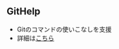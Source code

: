 <h2>GitHelp</h2>

<ul>
  <li>Gitのコマンドの使いこなしを支援</li>
  <li>詳細は<a href="https://masui.github.io/GitHelp/">こちら</a>
</li>

<!--

<h3>概要</h3>

Gitのような複雑なシステムは使い方がわからなくて難しい。
ある程度使い方を知っている場合でも
あまり標準的でない操作は難しい。
たとえば以下のような場合は
どういうコマンドを使えばいいだろうか?

<ul>
  <li><code>README.md</code>は3日前からどう変わった?</li>
  <li>2バージョン前の<code>README.md</code>を見たい</li>
  <li><code>package.json</code>に<code>coffee</code>という名前が入ったのはいつ?</li>
  <li>ここ1週間ぐらい変更されてないファイルは?</li>
  <li>最近最も大量に修正したファイルはどれだっけ?</li>
</ul>

複雑なシステムにはヘルプやマニュアルが用意されているものだし、
FAQや逆引き辞典が用意されていることもあるし、
答がWebでみつかることもあるが、
うまく検索できないことも多いし、
やり方がわかった場合でも
キーワードやパラメタを指定して実行しなおす必要があるので手間がかかる。
作成者側から見ると
ヘルプ/マニュアル/逆引きなどは別々に作成しなければならないのが普通である。
<b>このような問題を
Scrapbox
と
<a href="http://www.interaction-ipsj.org/archives/paper2012/data/Interaction2012/oral/data/pdf/12INT012.pdf">ExpandHelp</a>
で解決する。</b>

<h3>利用例</h3>

Gitに関連するタスクのキーワードやパラメタを指定して
<code>githelp</code>を起動すると
候補のリストが表示され、
カーソルで選択すると実行される。

<ul>
  <li><code>README</code> <code>8</code> <code>比較</code> のような引数を指定して
    <code>githelp</code>コマンドを起動すると以下のような候補リストが提示される</li>
  
  <pre>
    $ githelp README 8 比較
    [0] 「README.md」ファイルを8分前のものと比較する
    % git diff HEAD "@{8 minutes ago}" README.md
    [1] 「README.md」ファイルを8時間前のものと比較する
    % git diff HEAD "@{8 hours ago}" README.md
    [2] 「README.md」ファイルを8日前のものと比較する
    % git diff HEAD "@{8 days ago}" README.md
    $
  </pre>
  
  <li> <code>-x</code> オプションで<code>2</code>のような数字を指定すると実行できる</li>
  
  <pre>
    $ githelp README 8 比較 -x2
    diff --git a/README.md b/README.md
    index 862f185..34c8907 100644
    --- a/README.md
    +++ b/README.md
    @@ -1,90 +1,3 @@
    # GitHelp
    
    -**Gitのコマンドの使いこなしを支援する**
    -
    -### 解決したい問題
    ...</pre>
  
  <li><code>-i</code> オプションを指定すると対話的に選択できる</li>
</ul>

<h3>インストール</h3>

<pre>
  % gem install githelp</pre>

<h3>実装</h3>

<ul>
  <li><a href="https://github.com/masui/expand_ruby">re_expand</a>
    という正規表現展開ライブラリを利用</li>
  <li><a href="https://github.com/masui/GitHelp/tree/master/data"><code>data</code>ディレクトリ</a>の下に<b>問題パタン</b>と<b>解決コマンド</b>を並べたものを用意しておく</li>
  
  <pre>
    [
    "「(#{files.join('|')})」ファイルを(#{numbers.join('|')})分前の(もの|バージョン)と比較する",
    'git diff HEAD "@{#{$2} minutes ago}" #{$1}'
    ],
  </pre>
  
  <li>ファイル名にマッチする引数(e.g. <code>README</code>)や
    数字にマッチする引数(e.g. <code>8</code>)が指定されると1行目の記述にマッチすることになる</li>
  <li>ワンライナーでは難しい場合は <a href="https://github.com/masui/GitHelp/tree/master/exe"><code>exe</code></a>
    の下にヘルパーコマンドを用意する (e.g. [<code>exe/githelp-changed</code>](https://github.com/masui/GitHelp/tree/master/exe/githelp-changed) )</li>
</ul>

<h3>解説</h3>

<ul>
  <li>ExpandHelp方式とは、
    様々なタスクの説明と実際の操作を組にして記述しておき、
    ユーザが与えたキーワードやパラメタにマッチするものを
    リストして実行可能にするというものである。</li>
  <li>いろんなクエリに対応できるようにするため説明は正規表現で記述しておく。
    たとえばシステムの時刻をセットする機能の説明は<code>(時計|時刻|時間)を((設定|セット)する|あわせる)</code>
    のような正規表現で記述しておくことにより、<code>時刻をセットする</code> <code>時間をあわせる</code>
    などのクエリにマッチするようにする。</li>
  <li>Macのヘルプで「時間」と入力しても時間をセットする方法は出てこない。
  https://gyazo.com/8a4662344f4300d1be66426e58f03bdf
  <li>「README.mdを消す方法」はマニュアルには書いてない。
    「ファイルを消す方法」しか書いてない。
    ファイルを消す方法を知った後で「README.md」を指定して実行する必要がある。</li>
  <li>そういえば先日「らくらくホン」画面上の鬱陶しい「羊」を消す方法が全くわからなかったのだが、あれは「マチキャラ」
    と呼ばれるものなので「マチキャラ」を消すという操作が必要だった。
    「羊 消す」とか「消す」とかで消せるべきだろう。githelpでは <code>$ githelp 削除</code> と入力すれば削除関連で何ができるのかわかる。</li>
  <li>ヘルプといえば人工知能的なアプローチの方がトレンドかもしれないが、
    本方式だと
    自分が何をやりたいのかはっきりわかってない場合でも使えるし、
    正しいセンテンスを正確に入力したり発声したりする必要がないから楽だと思う。
    予測入力に近いといえるかもしれない。</li>
  <li><b>Gitは単なる適用例であり、広い範囲で使いたいと思っている。</b></li>
</ul>

<h3> 注意</h3>

<ul>
  <li>Gitリポジトリのディレクトリで実行して下さい</li>
  <li><a href="https://github.com/masui/expand_ruby">re_expand</a>の実装が富豪的なので
    大きなリポジトリだと不具合があるかもしれません</li>
</ul>

<h3>関連システム</h3>

[AnyCode](http://dl.acm.org/citation.cfm?id=2814295)

自然言語キーワードからJavaスニペットを検索する
<code>copy fileA fileB</code> みたいなキーワードから <code>FileUtil.copyFile(new File(fileA), new File(fileB))</code> みたいなコード候補を生成する

-->